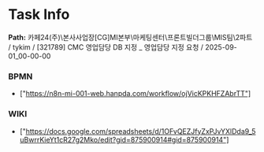 # Task Info

**Path:** 카페24(주)\본사사업장\[CG]MI본부\마케팅센터\프론트빌더그룹\MIS팀\2파트 / tykim / [321789] CMC 영업담당 DB 지정 _ 영업담당 지정 요청 / 2025-09-01_00-00-00

### BPMN
- ["https://n8n-mi-001-web.hanpda.com/workflow/ojVicKPKHFZAbrTT"]

### WIKI
- ["https://docs.google.com/spreadsheets/d/1OFvQEZJfyZxPJvYXlDda9_5uBwrrKieYt1cR27g2Mko/edit?gid=875900914#gid=875900914"]

